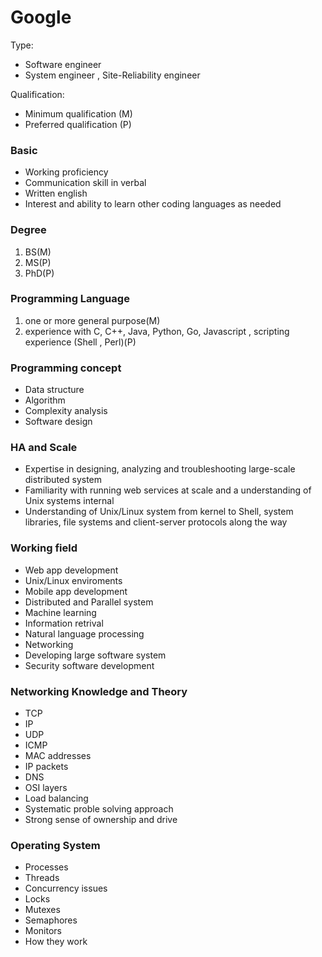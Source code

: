 # Google

Type:  
- Software engineer
- System engineer , Site-Reliability engineer

Qualification:  
- Minimum qualification (M)
- Preferred qualification (P)


### Basic
- Working proficiency 
- Communication skill in verbal
- Written english
- Interest and ability to learn other coding languages as needed


### Degree
1. BS(M) 
2. MS(P) 
3. PhD(P)


### Programming Language
1. one or more general purpose(M)
2. experience with C, C++, Java, Python, Go, Javascript , scripting experience (Shell , Perl)(P)


### Programming concept
- Data structure
- Algorithm
- Complexity analysis
- Software design


### HA and Scale
- Expertise in designing, analyzing and troubleshooting large-scale distributed system
- Familiarity with running web services at scale and a understanding of Unix systems internal
- Understanding of Unix/Linux system from kernel to Shell, system libraries, file systems and client-server protocols along the way


### Working field
- Web app development
- Unix/Linux enviroments
- Mobile app development
- Distributed and Parallel system
- Machine learning
- Information retrival
- Natural language processing
- Networking
- Developing large software system
- Security software development


### Networking Knowledge and Theory
- TCP
- IP
- UDP
- ICMP
- MAC addresses
- IP packets
- DNS
- OSI layers
- Load balancing
- Systematic proble solving approach
- Strong sense of ownership and drive


### Operating System
- Processes
- Threads
- Concurrency issues
- Locks
- Mutexes
- Semaphores
- Monitors
- How they work



